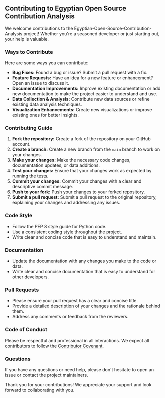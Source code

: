 ## Contributing to Egyptian Open Source Contribution Analysis

We welcome contributions to the Egyptian-Open-Source-Contribution-Analysis project! Whether you're a seasoned developer or just starting out, your help is valuable.

### Ways to Contribute

Here are some ways you can contribute:

* **Bug Fixes:** Found a bug or issue? Submit a pull request with a fix.
* **Feature Requests:**  Have an idea for a new feature or enhancement? Open an issue to discuss it.
* **Documentation Improvements:**  Improve existing documentation or add new documentation to make the project easier to understand and use.
* **Data Collection & Analysis:**  Contribute new data sources or refine existing data analysis techniques.
* **Visualization Enhancements:**  Create new visualizations or improve existing ones for better insights.

### Contributing Guide

1. **Fork the repository:** Create a fork of the repository on your GitHub account.
2. **Create a branch:**  Create a new branch from the `main` branch to work on your changes.
3. **Make your changes:** Make the necessary code changes, documentation updates, or data additions.
4. **Test your changes:** Ensure that your changes work as expected by running the tests.
5. **Commit your changes:** Commit your changes with a clear and descriptive commit message.
6. **Push to your fork:** Push your changes to your forked repository.
7. **Submit a pull request:**  Submit a pull request to the original repository, explaining your changes and addressing any issues.

### Code Style

* Follow the PEP 8 style guide for Python code.
* Use a consistent coding style throughout the project.
* Write clear and concise code that is easy to understand and maintain.

### Documentation

* Update the documentation with any changes you make to the code or data.
* Write clear and concise documentation that is easy to understand for other developers.

### Pull Requests

* Please ensure your pull request has a clear and concise title.
* Provide a detailed description of your changes and the rationale behind them.
* Address any comments or feedback from the reviewers.

### Code of Conduct

Please be respectful and professional in all interactions. We expect all contributors to follow the [Contributor Covenant](https://www.contributor-covenant.org/).

### Questions

If you have any questions or need help, please don't hesitate to open an issue or contact the project maintainers.

Thank you for your contributions! We appreciate your support and look forward to collaborating with you.
